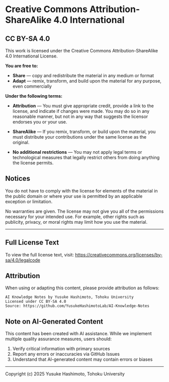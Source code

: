 # Creative Commons Attribution-ShareAlike 4.0 International

## CC BY-SA 4.0

This work is licensed under the Creative Commons Attribution-ShareAlike 4.0 International License.

**You are free to:**

- **Share** — copy and redistribute the material in any medium or format
- **Adapt** — remix, transform, and build upon the material for any purpose, even commercially

**Under the following terms:**

- **Attribution** — You must give appropriate credit, provide a link to the license, and indicate if changes were made. You may do so in any reasonable manner, but not in any way that suggests the licensor endorses you or your use.

- **ShareAlike** — If you remix, transform, or build upon the material, you must distribute your contributions under the same license as the original.

- **No additional restrictions** — You may not apply legal terms or technological measures that legally restrict others from doing anything the license permits.

## Notices

You do not have to comply with the license for elements of the material in the public domain or where your use is permitted by an applicable exception or limitation.

No warranties are given. The license may not give you all of the permissions necessary for your intended use. For example, other rights such as publicity, privacy, or moral rights may limit how you use the material.

---

## Full License Text

To view the full license text, visit:
https://creativecommons.org/licenses/by-sa/4.0/legalcode

## Attribution

When using or adapting this content, please provide attribution as follows:

```
AI Knowledge Notes by Yusuke Hashimoto, Tohoku University
Licensed under CC BY-SA 4.0
Source: https://github.com/YusukeHashimotoLab/AI-Knowledge-Notes
```

## Note on AI-Generated Content

This content has been created with AI assistance. While we implement multiple quality assurance measures, users should:

1. Verify critical information with primary sources
2. Report any errors or inaccuracies via GitHub Issues
3. Understand that AI-generated content may contain errors or biases

---

Copyright (c) 2025 Yusuke Hashimoto, Tohoku University
